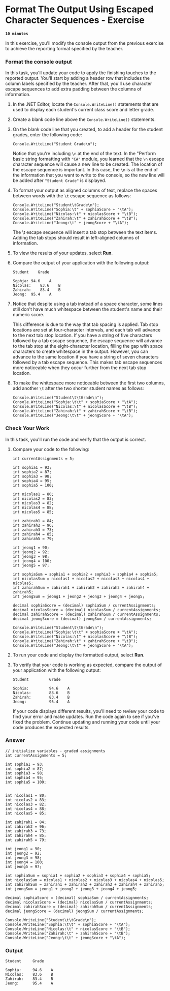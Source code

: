 # Format The Output Using Escaped Character Sequences - Exercise

**`10 minutes`**

In this exercise, you'll modify the console output from the previous exercise to achieve the reporting format specified by the teacher.

### Format the console output

In this task, you'll update your code to apply the finishing touches to the reported output. You'll start by adding a header row that includes the column labels specified by the teacher. After that, you'll use character escape sequences to add extra padding between the columns of information.

1. In the .NET Editor, locate the `Console.WriteLine()` statements that are used to display each student's current class score and letter grade.

2. Create a blank code line above the `Console.WriteLine()` statements.

3. On the blank code line that you created, to add a header for the student grades, enter the following code:

     ```
     Console.WriteLine("Student Grade\n");
     ```

     Notice that you're including `\n` at the end of the text. In the "Perform basic string formatting with `"C#"` module, you learned that the `\n` escape character sequence will cause a new line to be created. The location of the escape sequence is important. In this case, the `\n` is at the end of the information that you want to write to the console, so the new line will be added after `"Student Grade"` is displayed.

4. To format your output as aligned columns of text, replace the spaces between words with the `\t` escape sequence as follows:

     ```
     Console.WriteLine("Student\tGrade\n");
     Console.WriteLine("Sophia:\t" + sophiaScore + "\tA");
     Console.WriteLine("Nicolas:\t" + nicolasScore + "\tB");
     Console.WriteLine("Zahirah:\t" + zahirahScore + "\tB");
     Console.WriteLine("Jeong:\t" + jeongScore + "\tA");
     ```

     The \t escape sequence will insert a tab stop between the text items. Adding the tab stops should result in left-aligned columns of information.

5. To view the results of your updates, select **Run**.

6. Compare the output of your application with the following output:

     ```
     Student	Grade

     Sophia: 94.6    A
     Nicolas:    83.6    B
     Zahirah:    83.4    B
     Jeong:  95.4    A
     ```

7. Notice that despite using a tab instead of a space character, some lines still don't have much whitespace between the student's name and their numeric score.

     This difference is due to the way that tab spacing is applied. Tab stop locations are set at four-character intervals, and each tab will advance to the next tab stop location. If you have a string of five characters followed by a tab escape sequence, the escape sequence will advance to the tab stop at the eight-character location, filling the gap with space characters to create whitespace in the output. However, you can advance to the same location if you have a string of seven characters followed by a tab escape sequence. This makes tab escape sequences more noticeable when they occur further from the next tab stop location.


8. To make the whitespace more noticeable between the first two columns, add another `\t` after the two shorter student names as follows:

     ```
     Console.WriteLine("Student\t\tGrade\n");
     Console.WriteLine("Sophia:\t\t" + sophiaScore + "\tA");
     Console.WriteLine("Nicolas:\t" + nicolasScore + "\tB");
     Console.WriteLine("Zahirah:\t" + zahirahScore + "\tB");
     Console.WriteLine("Jeong:\t\t" + jeongScore + "\tA");
     ```

### Check Your Work

In this task, you'll run the code and verify that the output is correct.

1. Compare your code to the following:

     ```
     int currentAssignments = 5;

     int sophia1 = 93;
     int sophia2 = 87;
     int sophia3 = 98;
     int sophia4 = 95;
     int sophia5 = 100;

     int nicolas1 = 80;
     int nicolas2 = 83;
     int nicolas3 = 82;
     int nicolas4 = 88;
     int nicolas5 = 85;

     int zahirah1 = 84;
     int zahirah2 = 96;
     int zahirah3 = 73;
     int zahirah4 = 85;
     int zahirah5 = 79;

     int jeong1 = 90;
     int jeong2 = 92;
     int jeong3 = 98;
     int jeong4 = 100;
     int jeong5 = 97;

     int sophiaSum = sophia1 + sophia2 + sophia3 + sophia4 + sophia5;
     int nicolasSum = nicolas1 + nicolas2 + nicolas3 + nicolas4 + nicolas5;
     int zahirahSum = zahirah1 + zahirah2 + zahirah3 + zahirah4 + zahirah5;
     int jeongSum = jeong1 + jeong2 + jeong3 + jeong4 + jeong5;

     decimal sophiaScore = (decimal) sophiaSum / currentAssignments;
     decimal nicolasScore = (decimal) nicolasSum / currentAssignments;
     decimal zahirahScore = (decimal) zahirahSum / currentAssignments;
     decimal jeongScore = (decimal) jeongSum / currentAssignments;

     Console.WriteLine("Student\t\tGrade\n");
     Console.WriteLine("Sophia:\t\t" + sophiaScore + "\tA");
     Console.WriteLine("Nicolas:\t" + nicolasScore + "\tB");
     Console.WriteLine("Zahirah:\t" + zahirahScore + "\tB");
     Console.WriteLine("Jeong:\t\t" + jeongScore + "\tA");
     ```

2. To run your code and display the formatted output, select **Run**.

3. To verify that your code is working as expected, compare the output of your application with the following output:

     ```
     Student         Grade

     Sophia:         94.6    A
     Nicolas:        83.6    B
     Zahirah:        83.4    B
     Jeong:          95.4    A
     ```

     If your code displays different results, you'll need to review your code to find your error and make updates. Run the code again to see if you've fixed the problem. Continue updating and running your code until your code produces the expected results.


### Answer

```
// initialize variables - graded assignments 
int currentAssignments = 5;

int sophia1 = 93;
int sophia2 = 87;
int sophia3 = 98;
int sophia4 = 95;
int sophia5 = 100;


int nicolas1 = 80;
int nicolas2 = 83;
int nicolas3 = 82;
int nicolas4 = 88;
int nicolas5 = 85;

int zahirah1 = 84;
int zahirah2 = 96;
int zahirah3 = 73;
int zahirah4 = 85;
int zahirah5 = 79;

int jeong1 = 90;
int jeong2 = 92;
int jeong3 = 98;
int jeong4 = 100;
int jeong5 = 97;

int sophiaSum = sophia1 + sophia2 + sophia3 + sophia4 + sophia5;
int nicolasSum = nicolas1 + nicolas2 + nicolas3 + nicolas4 + nicolas5;
int zahirahSum = zahirah1 + zahirah2 + zahirah3 + zahirah4 + zahirah5;
int jeongSum = jeong1 + jeong2 + jeong3 + jeong4 + jeong5;

decimal sophiaScore = (decimal) sophiaSum / currentAssignments;
decimal nicolasScore = (decimal) nicolasSum / currentAssignments;
decimal zahirahScore = (decimal) zahirahSum / currentAssignments;
decimal jeongScore = (decimal) jeongSum / currentAssignments;

Console.WriteLine("Student\t\tGrade\n");
Console.WriteLine("Sophia:\t\t" + sophiaScore + "\tA");
Console.WriteLine("Nicolas:\t" + nicolasScore + "\tB");
Console.WriteLine("Zahirah:\t" + zahirahScore + "\tB");
Console.WriteLine("Jeong:\t\t" + jeongScore + "\tA");
```

### Output

```
Student		Grade

Sophia:		94.6	A
Nicolas:	83.6	B
Zahirah:	83.4	B
Jeong:		95.4	A
```


